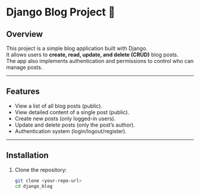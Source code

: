 # Django Blog Project 📝

## Overview
This project is a simple blog application built with Django.  
It allows users to **create, read, update, and delete (CRUD)** blog posts.  
The app also implements authentication and permissions to control who can manage posts.

---

## Features
- View a list of all blog posts (public).
- View detailed content of a single post (public).
- Create new posts (only logged-in users).
- Update and delete posts (only the post’s author).
- Authentication system (login/logout/register).

---

## Installation
1. Clone the repository:
   ```bash
   git clone <your-repo-url>
   cd django_blog

